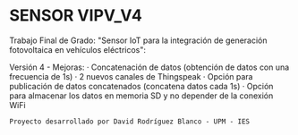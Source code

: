 # SENSOR VIPV_V4
Trabajo Final de Grado: "Sensor IoT para la integración de generación fotovoltaica en vehículos eléctricos": 

Versión 4 - Mejoras: 
	· Concatenación de datos (obtención de datos con una frecuencia de 1s)
	· 2 nuevos canales de Thingspeak
	· Opción para publicación de datos concatenados (concatena datos cada 1s)
	· Opción para almacenar los datos en memoria SD y no depender de la conexión WiFi


	Proyecto desarrollado por David Rodríguez Blanco - UPM - IES
	
